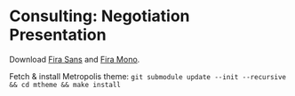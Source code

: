 # Consulting: Negotiation Presentation

Download [Fira Sans](https://fonts.google.com/specimen/Fira+Sans) and [Fira Mono](https://fonts.google.com/specimen/Fira+Mono).

Fetch & install Metropolis theme: `git submodule update --init --recursive && cd mtheme && make install`
